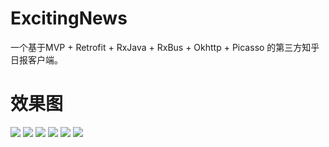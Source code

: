 # ExcitingNews
一个基于MVP + Retrofit + RxJava + RxBus + Okhttp + Picasso 的第三方知乎日报客户端。
# 效果图
![](http://www.z4a.net/images/2016/07/20/Screenshot_20160720-190102.md.png)
![](http://www.z4a.net/images/2016/07/20/Screenshot_20160720-190500.png)
![](http://www.z4a.net/images/2016/07/20/Screenshot_20160720-190108.png)
![](http://www.z4a.net/images/2016/07/20/Screenshot_20160720-190351.png)
![](http://www.z4a.net/images/2016/07/20/Screenshot_20160720-190444.md.png)
![](http://www.z4a.net/images/2016/07/20/Screenshot_20160720-190457.png)
